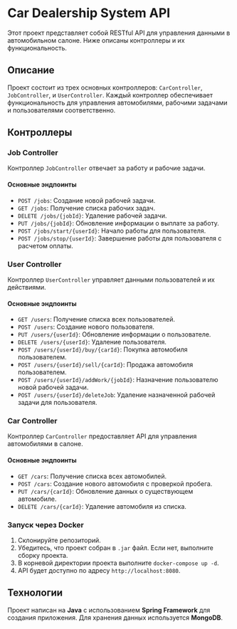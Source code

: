 # Car Dealership System API

Этот проект представляет собой RESTful API для управления данными в автомобильном салоне. Ниже описаны контроллеры и их функциональность.

## Описание

Проект состоит из трех основных контроллеров: `CarController`, `JobController`, и `UserController`. Каждый контроллер обеспечивает функциональность для управления автомобилями, рабочими задачами и пользователями соответственно.

## Контроллеры

### Job Controller

Контроллер `JobController` отвечает за работу и рабочие задачи.

#### Основные эндпоинты

- `POST /jobs`: Создание новой рабочей задачи.
- `GET /jobs`: Получение списка рабочих задач.
- `DELETE /jobs/{jobId}`: Удаление рабочей задачи.
- `PUT /jobs/{jobId}`: Обновление информации о выплате за работу.
- `POST /jobs/start/{userId}`: Начало работы для пользователя.
- `POST /jobs/stop/{userId}`: Завершение работы для пользователя с расчетом оплаты.

### User Controller

Контроллер `UserController` управляет данными пользователей и их действиями.

#### Основные эндпоинты

- `GET /users`: Получение списка всех пользователей.
- `POST /users`: Создание нового пользователя.
- `PUT /users/{userId}`: Обновление информации о пользователе.
- `DELETE /users/{userId}`: Удаление пользователя.
- `POST /users/{userId}/buy/{carId}`: Покупка автомобиля пользователем.
- `POST /users/{userId}/sell/{carId}`: Продажа автомобиля пользователем.
- `POST /users/{userId}/addWork/{jobId}`: Назначение пользователю новой рабочей задачи.
- `POST /users/{userId}/deleteJob`: Удаление назначенной рабочей задачи для пользователя.

### Car Controller

Контроллер `CarController` предоставляет API для управления автомобилями в салоне.

#### Основные эндпоинты

- `GET /cars`: Получение списка всех автомобилей.
- `POST /cars`: Создание нового автомобиля с проверкой пробега.
- `PUT /cars/{carId}`: Обновление данных о существующем автомобиле.
- `DELETE /cars/{carId}`: Удаление автомобиля из списка.

### Запуск через Docker

1. Склонируйте репозиторий.
2. Убедитесь, что проект собран в `.jar` файл. Если нет, выполните сборку проекта.
3. В корневой директории проекта выполните `docker-compose up -d`.
4. API будет доступно по адресу `http://localhost:8080`.


## Технологии

Проект написан на **Java** с использованием **Spring Framework** для создания приложения. Для хранения данных используется **MongoDB**.
